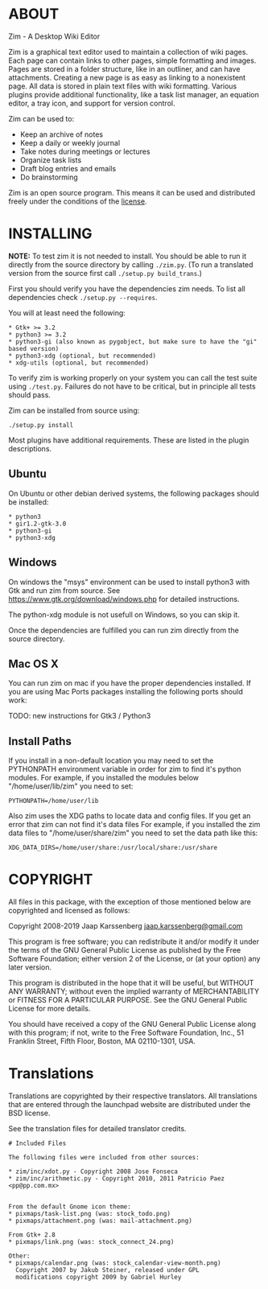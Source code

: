 # ABOUT

Zim - A Desktop Wiki Editor

Zim is a graphical text editor used to maintain a collection of wiki pages. Each page can contain links to other pages, simple formatting and images. Pages are stored in a folder structure, like in an outliner, and can have attachments. Creating a new page is as easy as linking to a nonexistent page. All data is stored in plain text files with wiki formatting. Various plugins provide additional functionality, like a task list manager, an equation editor, a tray icon, and support for version control.

Zim can be used to:
* Keep an archive of notes
* Keep a daily or weekly journal
* Take notes during meetings or lectures
* Organize task lists
* Draft blog entries and emails
* Do brainstorming


Zim is an open source program. This means it can be used and distributed freely
under the conditions of the [license](./LICENSE).

# INSTALLING

**NOTE:** To test zim it is not needed to install. You should be able to run it directly from the source directory by calling `./zim.py`. (To run a translated version from the source first call `./setup.py build_trans`.)


First you should verify you have the dependencies zim needs. To list all dependencies check `./setup.py --requires`.

You will at least need the following:

	* Gtk+ >= 3.2
	* python3 >= 3.2
	* python3-gi (also known as pygobject, but make sure to have the "gi" based version)
	* python3-xdg (optional, but recommended)
	* xdg-utils (optional, but recommended)

To verify zim is working properly on your system you can call the test suite using `./test.py`. Failures do not have to be critical, but in principle all tests should pass.

Zim can be installed from source using:

    ./setup.py install

Most plugins have additional requirements. These are listed in the plugin descriptions.

## Ubuntu

On Ubuntu or other debian derived systems, the following packages should be installed:

	* python3
	* gir1.2-gtk-3.0
	* python3-gi
	* python3-xdg


## Windows

On windows the "msys" environment can be used to install python3 with Gtk and
run zim from source. See https://www.gtk.org/download/windows.php for detailed
instructions.

The python-xdg module is not usefull on Windows, so you can skip it.

Once the dependencies are fulfilled you can run zim directly from the source directory.


## Mac OS X

You can run zim on mac if you have the proper dependencies installed.
If you are using Mac Ports packages installing the following ports should work:

TODO: new instructions for Gtk3 / Python3



## Install Paths

If you install in a non-default location you may need to set the PYTHONPATH environment variable in order for zim to find it's python modules. For example, if you installed the modules below "/home/user/lib/zim" you need to set:

    PYTHONPATH=/home/user/lib

Also zim uses the XDG paths to locate data and config files. If you get an error that zim can not find it's data files For example, if you installed the zim data files to "/home/user/share/zim" you need to set the data path like this:

    XDG_DATA_DIRS=/home/user/share:/usr/local/share:/usr/share


# COPYRIGHT

All files in this package, with the exception of those mentioned below are copyrighted and licensed as follows:

Copyright 2008-2019 Jaap Karssenberg <jaap.karssenberg@gmail.com>

This program is free software; you can redistribute it and/or modify it under the terms of the GNU General Public License as published by the Free Software Foundation; either version 2 of the License, or (at your option) any later version.

This program is distributed in the hope that it will be useful, but WITHOUT ANY WARRANTY; without even the implied warranty of MERCHANTABILITY or FITNESS FOR A PARTICULAR PURPOSE.  See the GNU General Public License for more details.

You should have received a copy of the GNU General Public License along with this program; if not, write to the Free Software Foundation, Inc., 51 Franklin Street, Fifth Floor, Boston, MA 02110-1301, USA.


# Translations

Translations are copyrighted by their respective translators. All translations that are entered through the launchpad website are distributed under the BSD license.

See the translation files for detailed translator credits.


    # Included Files

    The following files were included from other sources:

    * zim/inc/xdot.py - Copyright 2008 Jose Fonseca
    * zim/inc/arithmetic.py - Copyright 2010, 2011 Patricio Paez <pp@pp.com.mx>


    From the default Gnome icon theme:
    * pixmaps/task-list.png (was: stock_todo.png)
    * pixmaps/attachment.png (was: mail-attachment.png)

    From Gtk+ 2.8
    * pixmaps/link.png (was: stock_connect_24.png)

    Other:
    * pixmaps/calendar.png (was: stock_calendar-view-month.png)
      Copyright 2007 by Jakub Steiner, released under GPL
      modifications copyright 2009 by Gabriel Hurley
